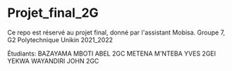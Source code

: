 # Projet_final_2G
Ce repo est réservé au projet final, donné par l'assistant Mobisa.
Groupe 7, G2 Polytechnique Unikin 2021_2022

Étudiants:
BAZAYAMA MBOTI ABEL 2GC
METENA M'NTEBA YVES 2GEI
YEKWA WAYANDIRI JOHN 2GC
